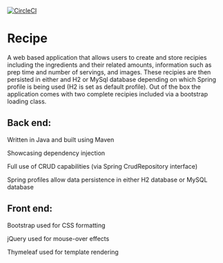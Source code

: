 [![CircleCI](https://circleci.com/gh/lgwarlick/Recipe.svg?style=svg)](https://circleci.com/gh/lgwarlick/Recipe)

# Recipe

A web based application that allows users to create and store recipies including the ingredients and their related amounts, information such as prep time and number of servings, and images. These recipies are then persisted in either and H2 or MySql database depending on which Spring profile is being used (H2 is set as default profile). Out of the box the application comes with two complete recipies included via a bootstrap loading class. 

<h2>Back end:</h2>
<p> Written in Java and built using Maven
<p> Showcasing dependency injection
<p> Full use of CRUD capabilities (via Spring CrudRepository interface)
<p> Spring profiles allow data persistence in either H2 database or MySQL database

<h2>Front end:</h2>
<p> Bootstrap used for CSS formatting
<p> jQuery used for mouse-over effects
<p> Thymeleaf used for template rendering
